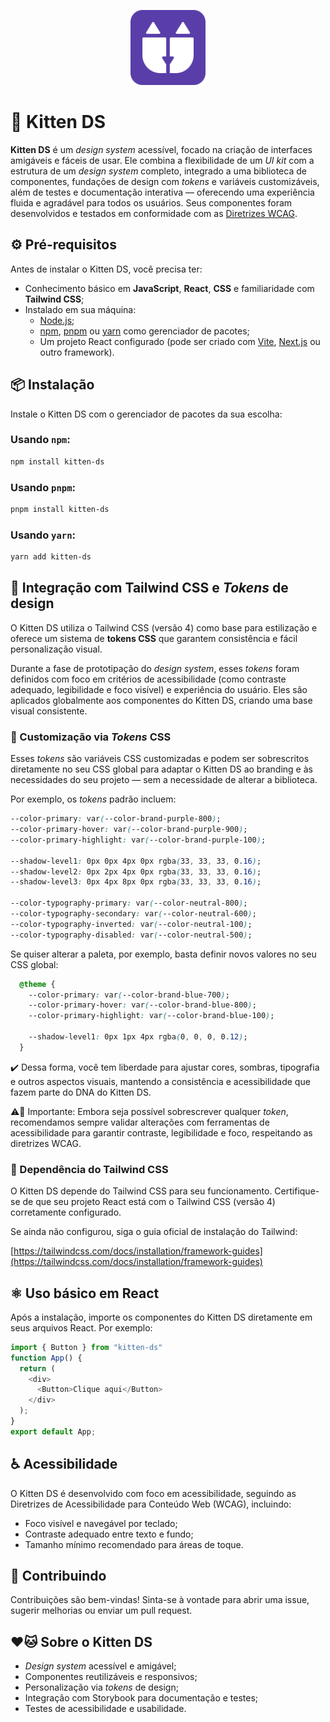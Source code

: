 <p align="center">
  <img src="https://raw.githubusercontent.com/gabyrodrigues/kitten-ds/main/docs/logo.svg" alt="Kitten DS logo" height="120">
</p>

# 🐾 Kitten DS

**Kitten DS** é um *design system* acessível, focado na criação de interfaces amigáveis e fáceis de usar. Ele combina a flexibilidade de um *UI kit* com a estrutura de um *design system* completo, integrado a uma biblioteca de componentes, fundações de design com *tokens* e variáveis customizáveis, além de testes e documentação interativa — oferecendo uma experiência fluida e agradável para todos os usuários. Seus componentes foram desenvolvidos e testados em conformidade com as [Diretrizes WCAG](https://www.w3.org/WAI/standards-guidelines/wcag/).

## ⚙️ Pré-requisitos

Antes de instalar o Kitten DS, você precisa ter:

- Conhecimento básico em **JavaScript**, **React**, **CSS** e familiaridade com **Tailwind CSS**;
- Instalado em sua máquina:
  - [Node.js](https://nodejs.org);
  - [npm](https://www.npmjs.com), [pnpm](https://pnpm.io) ou [yarn](https://yarnpkg.com) como gerenciador de pacotes;
  - Um projeto React configurado (pode ser criado com [Vite](https://vitejs.dev), [Next.js](https://nextjs.org) ou outro framework).

## 📦 Instalação

Instale o Kitten DS com o gerenciador de pacotes da sua escolha:

### Usando `npm`:

```bash
npm install kitten-ds
```
### Usando `pnpm`:

```bash
pnpm install kitten-ds
```

### Usando `yarn`:

```bash
yarn add kitten-ds
```

## 🎨 Integração com Tailwind CSS e *Tokens* de design

O Kitten DS utiliza o Tailwind CSS (versão 4) como base para estilização e oferece um sistema de **tokens CSS** que garantem consistência e fácil personalização visual.

Durante a fase de prototipação do *design system*, esses *tokens* foram definidos com foco em critérios de acessibilidade (como contraste adequado, legibilidade e foco visível) e experiência do usuário. Eles são aplicados globalmente aos componentes do Kitten DS, criando uma base visual consistente.

### 🎯 Customização via *Tokens* CSS

Esses *tokens* são variáveis CSS customizadas e podem ser sobrescritos diretamente no seu CSS global para adaptar o Kitten DS ao branding e às necessidades do seu projeto — sem a necessidade de alterar a biblioteca.

Por exemplo, os *tokens* padrão incluem:

```css
--color-primary: var(--color-brand-purple-800);
--color-primary-hover: var(--color-brand-purple-900);
--color-primary-highlight: var(--color-brand-purple-100);

--shadow-level1: 0px 0px 4px 0px rgba(33, 33, 33, 0.16);
--shadow-level2: 0px 2px 4px 0px rgba(33, 33, 33, 0.16);
--shadow-level3: 0px 4px 8px 0px rgba(33, 33, 33, 0.16);

--color-typography-primary: var(--color-neutral-800);
--color-typography-secondary: var(--color-neutral-600);
--color-typography-inverted: var(--color-neutral-100);
--color-typography-disabled: var(--color-neutral-500);
```

Se quiser alterar a paleta, por exemplo, basta definir novos valores no seu CSS global:

```css
  @theme {
    --color-primary: var(--color-brand-blue-700);
    --color-primary-hover: var(--color-brand-blue-800);
    --color-primary-highlight: var(--color-brand-blue-100);

    --shadow-level1: 0px 1px 4px rgba(0, 0, 0, 0.12);
  }
```

✔️ Dessa forma, você tem liberdade para ajustar cores, sombras, tipografia e outros aspectos visuais, mantendo a consistência e acessibilidade que fazem parte do DNA do Kitten DS.

⚠️🔧 Importante: Embora seja possível sobrescrever qualquer *token*, recomendamos sempre validar alterações com ferramentas de acessibilidade para garantir contraste, legibilidade e foco, respeitando as diretrizes WCAG.

### 🚀 Dependência do Tailwind CSS

O Kitten DS depende do Tailwind CSS para seu funcionamento. Certifique-se de que seu projeto React está com o Tailwind CSS (versão 4) corretamente configurado.

Se ainda não configurou, siga o guia oficial de instalação do Tailwind:

[https://tailwindcss.com/docs/installation/framework-guides](https://tailwindcss.com/docs/installation/framework-guides)

## ⚛️ Uso básico em React

Após a instalação, importe os componentes do Kitten DS diretamente em seus arquivos React. Por exemplo:

```javascript
import { Button } from "kitten-ds"
function App() {
  return (
    <div>
      <Button>Clique aqui</Button>
    </div>
  );
}
export default App;
```

## ♿ Acessibilidade

O Kitten DS é desenvolvido com foco em acessibilidade, seguindo as Diretrizes de Acessibilidade para Conteúdo Web (WCAG), incluindo:

- Foco visível e navegável por teclado;
- Contraste adequado entre texto e fundo;
- Tamanho mínimo recomendado para áreas de toque.

## 🤝 Contribuindo

Contribuições são bem-vindas!
Sinta-se à vontade para abrir uma issue, sugerir melhorias ou enviar um pull request.

## ❤️🐱 Sobre o Kitten DS

- *Design system* acessível e amigável;
- Componentes reutilizáveis e responsivos;
- Personalização via *tokens* de design;
- Integração com Storybook para documentação e testes;
- Testes de acessibilidade e usabilidade.
